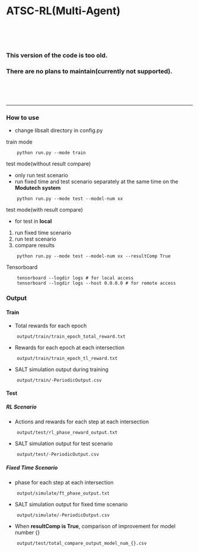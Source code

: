 # ATSC-RL(Multi-Agent)

<br>
<br>
<br>

### This version of the code is too old.
### There are no plans to maintain(currently not supported).

<br>
<br>
<br>

<hr>



### How to use ###
- change libsalt directory in config.py

train mode
```shell script
    python run.py --mode train
``` 
test mode(without result compare)
- only run test scenario
- run fixed time and test scenario separately at the same time on the **Modutech system**
```shell script
    python run.py --mode test --model-num xx
``` 
test mode(with result compare)
- for test in **local**
1. run fixed time scenario
2. run test scenario
3. compare results
```shell script
    python run.py --mode test --model-num xx --resultComp True
``` 
Tensorboard
```shell script
    tensorboard --logdir logs # for local access
    tensorboard --logdir logs --host 0.0.0.0 # for remote access
``` 

### Output ###
#### Train ####
- Total rewards for each epoch
```shell script
    output/train/train_epoch_total_reward.txt
```
- Rewards for each epoch at each intersection
```shell script
    output/train/train_epoch_tl_reward.txt
```
- SALT simulation output during training
```shell script
    output/train/-PeriodicOutput.csv
```

#### Test ####
##### RL Scenario #####
- Actions and rewards for each step at each intersection
```shell script
    output/test/rl_phase_reward_output.txt
```
- SALT simulation output for test scenario
```shell script
    output/test/-PeriodicOutput.csv
```
##### Fixed Time Scenario #####
- phase for each step at each intersection
```shell script
    output/simulate/ft_phase_output.txt
```
- SALT simulation output for fixed time scenario
```shell script
    output/simulate/-PeriodicOutput.csv
```

- When **resultComp is True**, comparison of improvement for model number {}
```shell script
    output/test/total_compare_output_model_num_{}.csv
```

